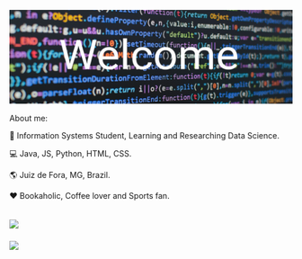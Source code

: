 ![profile](https://github.com/leonardomartins92/leonardomartins92/blob/master/logo.png) 

About me:

:pencil: Information Systems Student, Learning and Researching Data Science.  

:computer: Java, JS, Python, HTML, CSS.

:earth_americas: Juiz de Fora, MG, Brazil. 

:heart: Bookaholic, Coffee lover and Sports fan.

[![](https://img.shields.io/badge/linkedin-blue)](https://www.linkedin.com/in/leonardo-rodrigues-190258119)
--- 
<img src="https://github-readme-stats.vercel.app/api/top-langs/?username=leonardomartins92&hide=javascript,html,css&layout=compact&theme=material-palenight"/>
    



